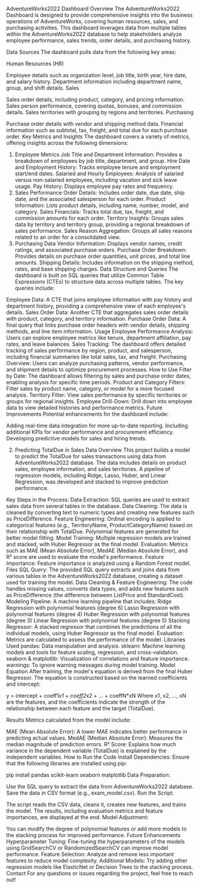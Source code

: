 AdventureWorks2022 Dashboard
Overview
The AdventureWorks2022 Dashboard is designed to provide comprehensive insights into the business operations of AdventureWorks, covering human resources, sales, and purchasing activities. This dashboard leverages data from multiple tables within the AdventureWorks2022 database to help stakeholders analyze employee performance, sales trends, order details, and purchasing history.

Data Sources
The dashboard pulls data from the following key areas:

Human Resources (HR)

Employee details such as organization level, job title, birth year, hire date, and salary history.
Department information including department name, group, and shift details.
Sales

Sales order details, including product, category, and pricing information.
Sales person performance, covering quotas, bonuses, and commission details.
Sales territories with grouping by regions and territories.
Purchasing

Purchase order details with vendor and shipping method data.
Financial information such as subtotal, tax, freight, and total due for each purchase order.
Key Metrics and Insights
The dashboard covers a variety of metrics, offering insights across the following dimensions:

1. Employee Metrics
Job Title and Department Information: Provides a breakdown of employees by job title, department, and group.
Hire Date and Employment History: Tracks employee tenure and employment start/end dates.
Salaried and Hourly Employees: Analysis of salaried versus non-salaried employees, including vacation and sick leave usage.
Pay History: Displays employee pay rates and frequency.
2. Sales Performance
Order Details: Includes order date, due date, ship date, and the associated salesperson for each order.
Product Information: Lists product details, including name, number, model, and category.
Sales Financials: Tracks total due, tax, freight, and commission amounts for each order.
Territory Insights: Groups sales data by territory and territory group, providing a regional breakdown of sales performance.
Sales Reason Aggregation: Groups all sales reasons related to an order for a consolidated view.
3. Purchasing Data
Vendor Information: Displays vendor names, credit ratings, and associated purchase orders.
Purchase Order Breakdown: Provides details on purchase order quantities, unit prices, and total line amounts.
Shipping Details: Includes information on the shipping method, rates, and base shipping charges.
Data Structure and Queries
The dashboard is built on SQL queries that utilize Common Table Expressions (CTEs) to structure data across multiple tables. The key queries include:

Employee Data: A CTE that joins employee information with pay history and department history, providing a comprehensive view of each employee's details.
Sales Order Data: Another CTE that aggregates sales order details with product, category, and territory information.
Purchase Order Data: A final query that links purchase order headers with vendor details, shipping methods, and line item information.
Usage
Employee Performance Analysis: Users can explore employee metrics like tenure, department affiliation, pay rates, and leave balances.
Sales Tracking: The dashboard offers detailed tracking of sales performance by region, product, and salesperson, including financial summaries like total sales, tax, and freight.
Purchasing Overview: Users can analyze purchasing patterns, vendor performance, and shipment details to optimize procurement processes.
How to Use
Filter by Date: The dashboard allows filtering by sales and purchase order dates, enabling analysis for specific time periods.
Product and Category Filters: Filter sales by product name, category, or model for a more focused analysis.
Territory Filter: View sales performance by specific territories or groups for regional insights.
Employee Drill-Down: Drill down into employee data to view detailed histories and performance metrics.
Future Improvements
Potential enhancements for the dashboard include:

Adding real-time data integration for more up-to-date reporting.
Including additional KPIs for vendor performance and procurement efficiency.
Developing predictive models for sales and hiring trends.





2) Predicting TotalDue in Sales Data
Overview
This project builds a model to predict the TotalDue for sales transactions using data from AdventureWorks2022 database. The data includes details on product sales, employee information, and sales territories. A pipeline of regression models, including Ridge, Lasso, Huber, and Linear Regression, was developed and stacked to improve prediction performance.

Key Steps in the Process:
Data Extraction: SQL queries are used to extract sales data from several tables in the database.
Data Cleaning: The data is cleaned by converting text to numeric types and creating new features such as PriceDifference.
Feature Engineering:
Ordinal encoding is applied to categorical features (e.g., TerritoryName, ProductCategoryName) based on their relationship with TotalDue.
Polynomial features are generated for better model fitting.
Model Training: Multiple regression models are trained and stacked, with Huber Regressor as the final model.
Evaluation: Metrics such as MAE (Mean Absolute Error), MedAE (Median Absolute Error), and R² score are used to evaluate the model's performance.
Feature Importance: Feature importance is analyzed using a Random Forest model.
Files
SQL Query: The provided SQL query extracts and joins data from various tables in the AdventureWorks2022 database, creating a dataset used for training the model.
Data Cleaning & Feature Engineering: The code handles missing values, converts data types, and adds new features such as PriceDifference (the difference between ListPrice and StandardCost).
Modeling Pipeline: A machine learning pipeline that includes:
Ridge Regression with polynomial features (degree 6)
Lasso Regression with polynomial features (degree 4)
Huber Regression with polynomial features (degree 3)
Linear Regression with polynomial features (degree 5)
Stacking Regressor: A stacked regressor that combines the predictions of all the individual models, using Huber Regressor as the final model.
Evaluation: Metrics are calculated to assess the performance of the model.
Libraries Used
pandas: Data manipulation and analysis.
sklearn: Machine learning models and tools for feature scaling, regression, and cross-validation.
seaborn & matplotlib: Visualization of correlations and feature importance.
warnings: To ignore warning messages during model training.
Model Equation
After training, the model's equation is derived from the final Huber Regressor. The equation is constructed based on the learned coefficients and intercept:

y = intercept + coeff1*x1 + coeff2*x2 + ... + coeffN*xN
Where x1, x2, ..., xN are the features, and the coefficients indicate the strength of the relationship between each feature and the target (TotalDue).

Results
Metrics calculated from the model include:

MAE (Mean Absolute Error): A lower MAE indicates better performance in predicting actual values.
MedAE (Median Absolute Error): Measures the median magnitude of prediction errors.
R² Score: Explains how much variance in the dependent variable (TotalDue) is explained by the independent variables.
How to Run the Code
Install Dependencies: Ensure that the following libraries are installed using pip:

pip install pandas scikit-learn seaborn matplotlib
Data Preparation:

Use the SQL query to extract the data from AdventureWorks2022 database.
Save the data in CSV format (e.g., exam_model.csv).
Run the Script:

The script reads the CSV data, cleans it, creates new features, and trains the model.
The results, including evaluation metrics and feature importances, are displayed at the end.
Model Adjustment:

You can modify the degree of polynomial features or add more models to the stacking process for improved performance.
Future Enhancements
Hyperparameter Tuning: Fine-tuning the hyperparameters of the models using GridSearchCV or RandomizedSearchCV can improve model performance.
Feature Selection: Analyze and remove less important features to reduce model complexity.
Additional Models: Try adding other regression models like ElasticNet or Decision Trees to the stacking process.
Contact
For any questions or issues regarding the project, feel free to reach out!
